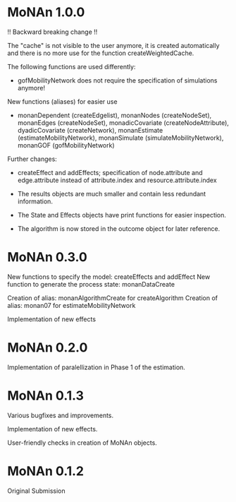 # MoNAn 1.0.0

!! Backward breaking change !!

The "cache" is not visible to the user anymore, it is created automatically
and there is no more use for the function createWeightedCache.

The following functions are used differently:

- gofMobilityNetwork does not require the specification of simulations anymore!

New functions (aliases) for easier use

- monanDependent (createEdgelist), monanNodes (createNodeSet), 
  monanEdges (createNodeSet), monadicCovariate (createNodeAttribute),
  dyadicCovariate (createNetwork), monanEstimate (estimateMobilityNetwork),
  monanSimulate (simulateMobilityNetwork), monanGOF (gofMobilityNetwork)

Further changes:

- createEffect and addEffects; specification of node.attribute and
  edge.attribute instead of attribute.index and resource.attribute.index

- The results objects are much smaller and contain less redundant information.

- The State and Effects objects have print functions for easier inspection.

- The algorithm is now stored in the outcome object for later reference.

# MoNAn 0.3.0

New functions to specify the model: createEffects and addEffect
New function to generate the process state: monanDataCreate

Creation of alias: monanAlgorithmCreate for createAlgorithm
Creation of alias: monan07 for estimateMobilityNetwork

Implementation of new effects

# MoNAn 0.2.0

Implementation of paralellization in Phase 1 of the estimation.

# MoNAn 0.1.3

Various bugfixes and improvements.

Implementation of new effects.

User-friendly checks in creation of MoNAn objects.

# MoNAn 0.1.2

Original Submission
